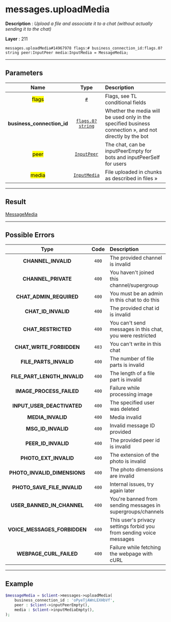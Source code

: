 # messages.uploadMedia

**Description** : *Upload a file and associate it to a chat (without actually sending it to the chat)*

**Layer** : 211

```tl
messages.uploadMedia#14967978 flags:# business_connection_id:flags.0?string peer:InputPeer media:InputMedia = MessageMedia;
```

---

## Parameters

| Name | Type | Description |
| :---: | :---: | :--- |
| <mark>flags</mark> | [`#`](type/#) | Flags, see TL conditional fields |
| **business_connection_id** | [`flags.0?string`](type/string) | Whether the media will be used only in the specified business connection », and not directly by the bot |
| <mark>peer</mark> | [`InputPeer`](type/InputPeer) | The chat, can be inputPeerEmpty for bots and inputPeerSelf for users |
| <mark>media</mark> | [`InputMedia`](type/InputMedia) | File uploaded in chunks as described in files » |

---

## Result

[MessageMedia](type/MessageMedia)

---

## Possible Errors

| Type | Code | Description |
| :---: | :---: | :--- |
| **CHANNEL_INVALID** | `400` | The provided channel is invalid |
| **CHANNEL_PRIVATE** | `400` | You haven't joined this channel/supergroup |
| **CHAT_ADMIN_REQUIRED** | `400` | You must be an admin in this chat to do this |
| **CHAT_ID_INVALID** | `400` | The provided chat id is invalid |
| **CHAT_RESTRICTED** | `400` | You can't send messages in this chat, you were restricted |
| **CHAT_WRITE_FORBIDDEN** | `403` | You can't write in this chat |
| **FILE_PARTS_INVALID** | `400` | The number of file parts is invalid |
| **FILE_PART_LENGTH_INVALID** | `400` | The length of a file part is invalid |
| **IMAGE_PROCESS_FAILED** | `400` | Failure while processing image |
| **INPUT_USER_DEACTIVATED** | `400` | The specified user was deleted |
| **MEDIA_INVALID** | `400` | Media invalid |
| **MSG_ID_INVALID** | `400` | Invalid message ID provided |
| **PEER_ID_INVALID** | `400` | The provided peer id is invalid |
| **PHOTO_EXT_INVALID** | `400` | The extension of the photo is invalid |
| **PHOTO_INVALID_DIMENSIONS** | `400` | The photo dimensions are invalid |
| **PHOTO_SAVE_FILE_INVALID** | `400` | Internal issues, try again later |
| **USER_BANNED_IN_CHANNEL** | `400` | You're banned from sending messages in supergroups/channels |
| **VOICE_MESSAGES_FORBIDDEN** | `400` | This user's privacy settings forbid you from sending voice messages |
| **WEBPAGE_CURL_FAILED** | `400` | Failure while fetching the webpage with cURL |

---

## Example

```php
$messageMedia = $client->messages->uploadMedia(
	business_connection_id : 'oPyeTjAWnLEXHbVf',
	peer : $client->inputPeerEmpty(),
	media : $client->inputMediaEmpty(),
);
```